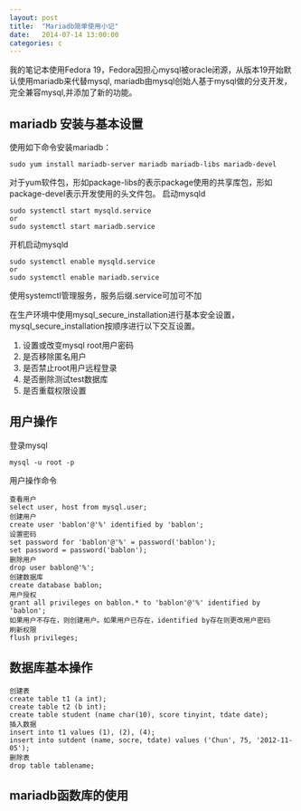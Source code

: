 ```yaml
---
layout: post
title:  "Mariadb简单使用小记"
date:   2014-07-14 13:00:00
categories: c
---
```


我的笔记本使用Fedora 19，Fedora因担心mysql被oracle闭源，从版本19开始默认使用mariadb来代替mysql, mariadb由mysql创始人基于mysql做的分支开发，完全兼容mysql,并添加了新的功能。

mariadb 安装与基本设置
----------------------

使用如下命令安装mariadb：

    sudo yum install mariadb-server mariadb mariadb-libs mariadb-devel
    
对于yum软件包，形如package-libs的表示package使用的共享库包，形如package-devel表示开发使用的头文件包。
启动mysqld

    sudo systemctl start mysqld.service
    or
    sudo systemctl start mariadb.service
    
开机启动mysqld

    sudo systemctl enable mysqld.service
    or
    sudo systemctl enable mariadb.service
    
使用systemctl管理服务，服务后缀.service可加可不加

在生产环境中使用mysql_secure_installation进行基本安全设置，mysql_secure_installation按顺序进行以下交互设置。

1. 设置或改变mysql root用户密码
2. 是否移除匿名用户
3. 是否禁止root用户远程登录
4. 是否删除测试test数据库
5. 是否重载权限设置

用户操作
--------
登录mysql

    mysql -u root -p

用户操作命令
    
    查看用户
    select user, host from mysql.user;
    创建用户
    create user 'bablon'@'%' identified by 'bablon';
    设置密码
    set password for 'bablon'@'%' = password('bablon');
    set password = password('bablon');
    删除用户
    drop user bablon@'%';
    创建数据库
    create database bablon;
    用户授权
    grant all privileges on bablon.* to 'bablon'@'%' identified by 'bablon';
    如果用户不存在，则创建用户。如果用户已存在，identified by存在则更改用户密码
    刷新权限
    flush privileges;
    
数据库基本操作
------------
    创建表
    create table t1 (a int);
    create table t2 (b int);
    create table student (name char(10), score tinyint, tdate date);
    插入数据
    insert into t1 values (1), (2), (4);
    insert into sutdent (name, socre, tdate) values ('Chun', 75, '2012-11-05');
    删除表
    drop table tablename;
    
mariadb函数库的使用
-------------------


